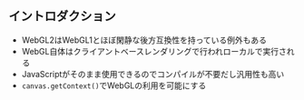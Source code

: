 ## イントロダクション

- WebGL2はWebGL1とほぼ閑静な後方互換性を持っている例外もある
- WebGL自体はクライアントベースレンダリングで行われローカルで実行される
- JavaScriptがそのまま使用できるのでコンパイルが不要だし汎用性も高い
- `canvas.getContext()`でWebGLの利用を可能にする